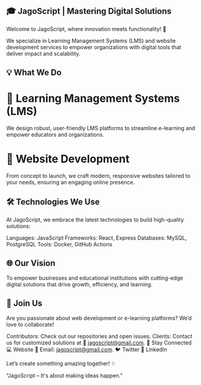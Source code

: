 ## 🎓 JagoScript | Mastering Digital Solutions
Welcome to JagoScript, where innovation meets functionality! 🚀

We specialize in Learning Management Systems (LMS) and website development services to empower organizations with digital tools that deliver impact and scalability.

## 💡 What We Do
# 🔹 Learning Management Systems (LMS)
We design robust, user-friendly LMS platforms to streamline e-learning and empower educators and organizations.

# 🔹 Website Development
From concept to launch, we craft modern, responsive websites tailored to your needs, ensuring an engaging online presence.

## 🛠️ Technologies We Use
At JagoScript, we embrace the latest technologies to build high-quality solutions:

Languages: JavaScript
Frameworks: React, Express
Databases: MySQL, PostgreSQL
Tools: Docker, GitHub Actions

## 🌐 Our Vision
To empower businesses and educational institutions with cutting-edge digital solutions that drive growth, efficiency, and learning.

## 🤝 Join Us
Are you passionate about web development or e-learning platforms? We’d love to collaborate!

Contributors: Check out our repositories and open issues.
Clients: Contact us for customized solutions at 📧 jagoscript@gmail.com.
📣 Stay Connected
💻 Website
📧 Email: jagoscript@gmail.com.
🐦 Twitter
👔 LinkedIn

Let’s create something amazing together! ✨

“JagoScript – It's about making ideas happen.”


